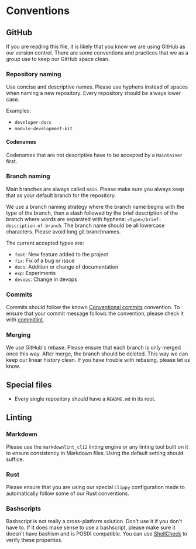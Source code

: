 # Conventions

## GitHub

If you are reading this file, it is likely that you know we are using GitHub as our version control. There are some conventions and practices that we as a group use to keep our GitHub space clean.

### Repository naming

Use concise and descriptive names. Please use hyphens instead of spaces when naming a new repository. Every repository should be always lower case.

Examples:

- `developer-docs`
- `module-development-kit`

#### Codenames

Codenames that are not descriptive have to be accepted by a `Maintainer` first.

### Branch naming

Main branches are always called `main`. Please make sure you always keep that as your default branch for the repository.

We use a branch naming strategy where the branch name begins with the type of the branch, then a slash followed by the brief description of the branch where words are separated with hyphens: `<type>/brief-description-of-branch`. The branch name should be all lowercase characters. Please avoid long git branchnames.

The current accepted types are:

- `feat`: New feature added to the project
- `fix`: Fix of a bug or issue
- `docs`: Addition or change of documentation
- `exp`: Experiments
- `devops`: Change in devops

### Commits

Commits should follow the known [Conventional commits](https://www.conventionalcommits.org/) convention. To ensure that your commit message follows the convention, please check it with [commitlint](https://commitlint.js.org/).

### Merging

We use GitHub's rebase. Please ensure that each branch is only merged once this way. After merge, the branch should be deleted. This way we can keep our linear history clean. If you have trouble with rebasing, please let us know.

## Special files

- Every single repository should have a `README.md` in its root.

## Linting

### Markdown

Please use the `markdownlint_cli2` linting engine or any linting tool built on it to ensure consistency in Markdown files. Using the default setting should suffice.

### Rust

Please ensure that you are using our special `Clippy` configuration made to automatically follow some of our Rust conventions.

### Bashscripts

Bashscript is not really a cross-platform solution. Don't use it if you don't have to. If it does make sense to use a bashscript, please make sure it doesn't have bashism and is POSIX compatible. You can use [ShellCheck](https://www.shellcheck.net/) to verify these properties.
